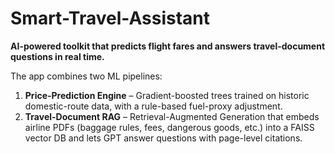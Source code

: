 # Smart-Travel-Assistant
**AI-powered toolkit that predicts flight fares and answers travel-document questions in real time.**

The app combines two ML pipelines:

1. **Price-Prediction Engine** – Gradient-boosted trees trained on historic domestic-route data, with a rule-based fuel-proxy adjustment.  
2. **Travel-Document RAG** – Retrieval-Augmented Generation that embeds airline PDFs (baggage rules, fees, dangerous goods, etc.) into a FAISS vector DB and lets GPT answer questions with page-level citations.
